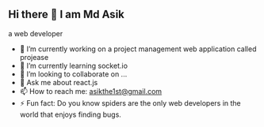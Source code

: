 ## Hi there 👋 I am Md Asik
  a web developer

- 🔭 I’m currently working on a project management web application called projease
- 🌱 I’m currently learning socket.io
- 👯 I’m looking to collaborate on ...
- 💬 Ask me about react.js
- 📫 How to reach me: asikthe1st@gmail.com
- ⚡ Fun fact: Do you know spiders are the only web developers in the world that enjoys finding bugs. 

